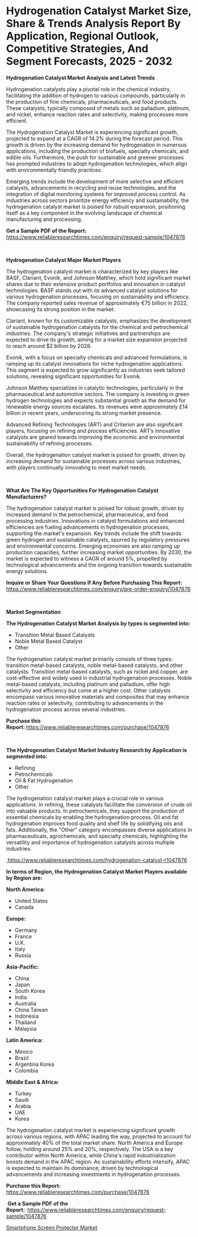 <p><h1>Hydrogenation Catalyst Market Size, Share & Trends Analysis Report By Application, Regional Outlook, Competitive Strategies, And Segment Forecasts, 2025 - 2032</h1></p><p><strong>Hydrogenation Catalyst Market Analysis and Latest Trends</strong></p>
<p><p>Hydrogenation catalysts play a pivotal role in the chemical industry, facilitating the addition of hydrogen to various compounds, particularly in the production of fine chemicals, pharmaceuticals, and food products. These catalysts, typically composed of metals such as palladium, platinum, and nickel, enhance reaction rates and selectivity, making processes more efficient.</p><p>The Hydrogenation Catalyst Market is experiencing significant growth, projected to expand at a CAGR of 14.2% during the forecast period. This growth is driven by the increasing demand for hydrogenation in numerous applications, including the production of biofuels, specialty chemicals, and edible oils. Furthermore, the push for sustainable and greener processes has prompted industries to adopt hydrogenation technologies, which align with environmentally friendly practices.</p><p>Emerging trends include the development of more selective and efficient catalysts, advancements in recycling and reuse technologies, and the integration of digital monitoring systems for improved process control. As industries across sectors prioritize energy efficiency and sustainability, the hydrogenation catalyst market is poised for robust expansion, positioning itself as a key component in the evolving landscape of chemical manufacturing and processing.</p></p>
<p><strong>Get a Sample PDF of the Report:&nbsp;</strong> <a href="https://www.reliableresearchtimes.com/enquiry/request-sample/1047876?utm_campaign=3565&utm_medium=2&utm_source=Github&utm_content=ia&utm_term=31032025&utm_id=hydrogenation-catalyst">https://www.reliableresearchtimes.com/enquiry/request-sample/1047876</a></p>
<p>&nbsp;</p>
<p><strong>Hydrogenation Catalyst Major Market Players</strong></p>
<p><p>The hydrogenation catalyst market is characterized by key players like BASF, Clariant, Evonik, and Johnson Matthey, which hold significant market shares due to their extensive product portfolios and innovation in catalyst technologies. BASF stands out with its advanced catalyst solutions for various hydrogenation processes, focusing on sustainability and efficiency. The company reported sales revenue of approximately €75 billion in 2022, showcasing its strong position in the market.</p><p>Clariant, known for its customizable catalysts, emphasizes the development of sustainable hydrogenation catalysts for the chemical and petrochemical industries. The company's strategic initiatives and partnerships are expected to drive its growth, aiming for a market size expansion projected to reach around $2 billion by 2028.</p><p>Evonik, with a focus on specialty chemicals and advanced formulations, is ramping up its catalyst innovations for niche hydrogenation applications. This segment is expected to grow significantly as industries seek tailored solutions, revealing significant opportunities for Evonik.</p><p>Johnson Matthey specializes in catalytic technologies, particularly in the pharmaceutical and automotive sectors. The company is investing in green hydrogen technologies and expects substantial growth as the demand for renewable energy sources escalates. Its revenues were approximately £14 billion in recent years, underscoring its strong market presence.</p><p>Advanced Refining Technologies (ART) and Criterion are also significant players, focusing on refining and process efficiencies. ART’s innovative catalysts are geared towards improving the economic and environmental sustainability of refining processes.</p><p>Overall, the hydrogenation catalyst market is poised for growth, driven by increasing demand for sustainable processes across various industries, with players continually innovating to meet market needs.</p></p>
<p>&nbsp;</p>
<p><strong>What Are The Key Opportunities For Hydrogenation Catalyst Manufacturers?</strong></p>
<p><p>The hydrogenation catalyst market is poised for robust growth, driven by increased demand in the petrochemical, pharmaceutical, and food processing industries. Innovations in catalyst formulations and enhanced efficiencies are fueling advancements in hydrogenation processes, supporting the market's expansion. Key trends include the shift towards green hydrogen and sustainable catalysts, spurred by regulatory pressures and environmental concerns. Emerging economies are also ramping up production capacities, further increasing market opportunities. By 2030, the market is expected to witness a CAGR of around 5%, propelled by technological advancements and the ongoing transition towards sustainable energy solutions.</p></p>
<p><strong>Inquire or Share Your Questions If Any Before Purchasing This Report:</strong> <a href="https://www.reliableresearchtimes.com/enquiry/pre-order-enquiry/1047876?utm_campaign=3565&utm_medium=2&utm_source=Github&utm_content=ia&utm_term=31032025&utm_id=hydrogenation-catalyst">https://www.reliableresearchtimes.com/enquiry/pre-order-enquiry/1047876</a></p>
<p>&nbsp;</p>
<p><strong>Market Segmentation</strong></p>
<p><strong>The Hydrogenation Catalyst Market Analysis by types is segmented into:</strong></p>
<p><ul><li>Transition Metal Based Catalysts</li><li>Noble Metal Based Catalyst</li><li>Other</li></ul></p>
<p><p>The hydrogenation catalyst market primarily consists of three types: transition metal-based catalysts, noble metal-based catalysts, and other catalysts. Transition metal-based catalysts, such as nickel and copper, are cost-effective and widely used in industrial hydrogenation processes. Noble metal-based catalysts, including platinum and palladium, offer high selectivity and efficiency but come at a higher cost. Other catalysts encompass various innovative materials and composites that may enhance reaction rates or selectivity, contributing to advancements in the hydrogenation process across several industries.</p></p>
<p><strong>Purchase this Report:&nbsp;</strong><a href="https://www.reliableresearchtimes.com/purchase/1047876?utm_campaign=3565&utm_medium=2&utm_source=Github&utm_content=ia&utm_term=31032025&utm_id=hydrogenation-catalyst">https://www.reliableresearchtimes.com/purchase/1047876</a></p>
<p>&nbsp;</p>
<p><strong>The Hydrogenation Catalyst Market Industry Research by Application is segmented into:</strong></p>
<p><ul><li>Refining</li><li>Petrochemicals</li><li>Oil & Fat Hydrogenation</li><li>Other</li></ul></p>
<p><p>The hydrogenation catalyst market plays a crucial role in various applications. In refining, these catalysts facilitate the conversion of crude oil into valuable products. In petrochemicals, they support the production of essential chemicals by enabling the hydrogenation process. Oil and fat hydrogenation improves food quality and shelf life by solidifying oils and fats. Additionally, the "Other" category encompasses diverse applications in pharmaceuticals, agrochemicals, and specialty chemicals, highlighting the versatility and importance of hydrogenation catalysts across multiple industries.</p></p>
<p><a href="https://www.reliableresearchtimes.com/hydrogenation-catalyst-r1047876?utm_campaign=3565&utm_medium=2&utm_source=Github&utm_content=ia&utm_term=31032025&utm_id=hydrogenation-catalyst">&nbsp;https://www.reliableresearchtimes.com/hydrogenation-catalyst-r1047876</a></p>
<p><strong>In terms of Region, the Hydrogenation Catalyst Market Players available by Region are:</strong></p>
<p>
    <p> <strong> North America: </strong>
        <ul>
            <li>United States</li>
            <li>Canada</li>
        </ul>
        </p> 
    <p> <strong> Europe: </strong>
        <ul>
            <li>Germany</li>
            <li>France</li>
            <li>U.K.</li>
            <li>Italy</li>
            <li>Russia</li>
        </ul>
        </p> 
    <p> <strong> Asia-Pacific: </strong>
        <ul>
            <li>China</li>
            <li>Japan</li>
            <li>South Korea</li>
            <li>India</li>
            <li>Australia</li>
            <li>China Taiwan</li>
            <li>Indonesia</li>
            <li>Thailand</li>
            <li>Malaysia</li>
        </ul>
        </p> 
    <p> <strong> Latin America: </strong>
        <ul>
            <li>Mexico</li>
            <li>Brazil</li>
            <li>Argentina Korea</li>
            <li>Colombia</li>
        </ul>
        </p> 
    <p> <strong> Middle East & Africa: </strong>
        <ul>
            <li>Turkey</li>
            <li>Saudi</li>
            <li>Arabia</li>
            <li>UAE</li>
            <li>Korea</li>
        </ul>
    </p>
    </p>
<p><p>The hydrogenation catalyst market is experiencing significant growth across various regions, with APAC leading the way, projected to account for approximately 40% of the total market share. North America and Europe follow, holding around 25% and 20%, respectively. The USA is a key contributor within North America, while China's rapid industrialization boosts demand in the APAC region. As sustainability efforts intensify, APAC is expected to maintain its dominance, driven by technological advancements and increasing investments in hydrogenation processes.</p></p>
<p><strong>Purchase this Report: </strong><a href="https://www.reliableresearchtimes.com/purchase/1047876?utm_campaign=3565&utm_medium=2&utm_source=Github&utm_content=ia&utm_term=31032025&utm_id=hydrogenation-catalyst">https://www.reliableresearchtimes.com/purchase/1047876</a></p>
<p>&nbsp;<strong>Get a Sample PDF of the Report:&nbsp;&nbsp;</strong><a href="https://www.reliableresearchtimes.com/enquiry/request-sample/1047876?utm_campaign=3565&utm_medium=2&utm_source=Github&utm_content=ia&utm_term=31032025&utm_id=hydrogenation-catalyst">https://www.reliableresearchtimes.com/enquiry/request-sample/1047876</a></p>
<p><strong></strong></p>
<p><p><a href="https://github.com/bufkamaiahi7/Market-Research-Report-List-1/blob/main/smartphone-screen-protector-market.md?utm_campaign=3565&utm_medium=2&utm_source=Github&utm_content=ia&utm_term=31032025&utm_id=hydrogenation-catalyst">Smartphone Screen Protector Market</a></p></p>